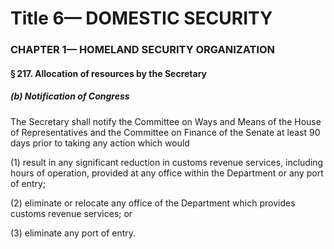 
# Title 6— DOMESTIC SECURITY
### CHAPTER 1— HOMELAND SECURITY ORGANIZATION
#### § 217. Allocation of resources by the Secretary
##### (b) Notification of Congress

The Secretary shall notify the Committee on Ways and Means of the House of Representatives and the Committee on Finance of the Senate at least 90 days prior to taking any action which would

(1) result in any significant reduction in customs revenue services, including hours of operation, provided at any office within the Department or any port of entry;

(2) eliminate or relocate any office of the Department which provides customs revenue services; or

(3) eliminate any port of entry.
